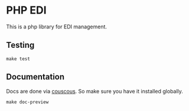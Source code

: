 # PHP EDI

This is a php library for EDI management.

## Testing

```
make test
```

## Documentation

Docs are done via [couscous](http://couscous.io/docs/getting-started.html). So make sure you have it installed globally.

```
make doc-preview
```
